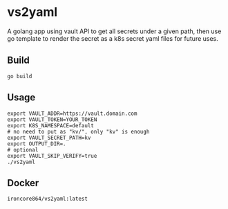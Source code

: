 # vs2yaml

A golang app using vault API to get all secrets under a given path, then use go template to render the secret as a k8s secret yaml files for future uses.

## Build

```
go build
```

## Usage

```
export VAULT_ADDR=https://vault.domain.com
export VAULT_TOKEN=YOUR_TOKEN
export K8S_NAMESPACE=default
# no need to put as "kv/", only "kv" is enough
export VAULT_SECRET_PATH=kv
export OUTPUT_DIR=.
# optional
export VAULT_SKIP_VERIFY=true
./vs2yaml
```

## Docker

```
ironcore864/vs2yaml:latest
```
